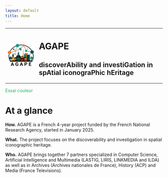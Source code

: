 ```yaml
---
layout: default
title: Home
---
```

<table>
<tr>
	<td width="20%"><img src="/images/logo_AGAPE-cropwhite.png" width="100%" alt="AGAPE logo"></td>
	<td><h1 align="left">AGAPE</h1><h2 align="left">discoverAbility and investiGation in spAtial iconograPhic hEritage</h2>
</td>
</tr>
</table>

<span style="color: #26B260;">Essai couleur</span>

# At a glance

**How.** AGAPE is a French 4-year project funded by the French National Research Agency, started in January 2025. 

**What.** The project focuses on the discoverability and investigation in spatial iconographic heritage.

**Who.** AGAPE brings together 7 partners specialized in Computer Science, Artificial Intelligence and Multimedia (LASTIG, LIRIS, LINKMEDIA and ILDA) as well as in Archives (Archives nationales de France), History (ACP) and Media (France Televisions).
